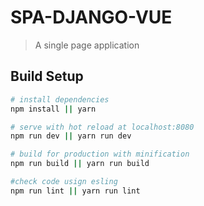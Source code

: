 # SPA-DJANGO-VUE

> A single page application

## Build Setup

``` bash
# install dependencies
npm install || yarn

# serve with hot reload at localhost:8080
npm run dev || yarn run dev 

# build for production with minification
npm run build || yarn run build

#check code usign esling
npm run lint || yarn run lint
```

